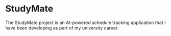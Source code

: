 # StudyMate
The StudyMate project is an AI-powered schedule tracking application that I have been developing as part of my university career.
